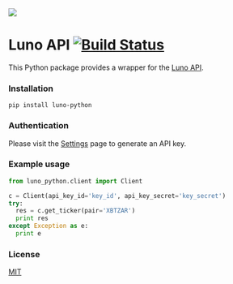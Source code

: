 <img src="https://d32exi8v9av3ux.cloudfront.net/static/images/luno-email-336.png">

# Luno API [![Build Status](https://travis-ci.org/luno/luno-python.svg?branch=master)](https://travis-ci.org/luno/luno-python)

This Python package provides a wrapper for the [Luno API](https://www.luno.com/api).

### Installation

```
pip install luno-python
```

### Authentication

Please visit the [Settings](https://www.luno.com/wallet/settings/api_keys) page
to generate an API key.

### Example usage

```python
from luno_python.client import Client

c = Client(api_key_id='key_id', api_key_secret='key_secret')
try:
  res = c.get_ticker(pair='XBTZAR')
  print res
except Exception as e:
  print e
```

### License

[MIT](https://github.com/luno/luno-python/blob/master/LICENSE.txt)
